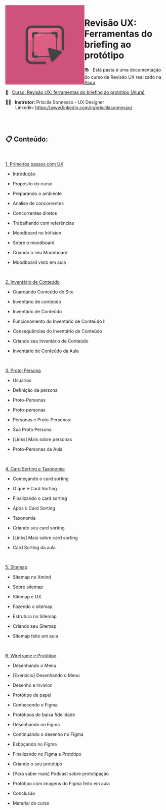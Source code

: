 <img src="images/header.jpg" align="left" width="250">

# Revisão UX: Ferramentas do briefing ao protótipo

📚 &nbsp; Está pasta é uma documentação do curso de Revisão UX realizado na [Alura](https://www.alura.com.br) 

🔗 &nbsp; [Curso: Revisão UX: ferramentas do briefing ao protótipo (Alura)](https://www.alura.com.br/conteudo/ux-do-briefing-ao-prototipo) 

👨‍🏫  &nbsp; **Instrutor:** Priscila Sonnesso - UX Designer <br> &nbsp;&nbsp;&nbsp;&nbsp;&nbsp;  &nbsp; Linkedin: https://www.linkedin.com/in/priscilasonnesso/

<br><br>

## 📋 Conteúdo: 

<br>

[1. Primeiros passos com UX](https://github.com/RobsonVinicius/UX-Design/blob/main/Revis%C3%A3o%20UX%20-%20Ferramentas%20do%20briefing%20ao%20prot%C3%B3tipo/1.%20Primeiros%20Passos%20com%20UX.md)

  + Introdução

  + Propósito do curso
  + Preparando o ambiente  
  + Análise de concorrentes
  + Concorrentes diretos
  + Trabalhando com referências
  + Moodboard no InVision
  + Sobre o moodboard
  + Criando o seu Moodboard
  + Moodboard visto em aula

<br>

[2. Inventário de Conteúdo](https://github.com/RobsonVinicius/UX-Design/blob/main/Revis%C3%A3o%20UX%20-%20Ferramentas%20do%20briefing%20ao%20prot%C3%B3tipo/2.%20Invent%C3%A1rio%20de%20Conte%C3%BAdo.md)
    
  + Guardando Conteúdo do Site 

  + Inventário de conteúdo
  + Inventário de Conteúdo
  + Funcionamento do Inventário de Conteúdo II
  + Consequências do Inventário de Conteúdo
  + Criando seu Inventário de Conteúdo
  + Inventário de Conteúdo da Aula

<br>

[3. Proto-Persona](https://github.com/RobsonVinicius/UX-Design/blob/main/Revis%C3%A3o%20UX%20-%20Ferramentas%20do%20briefing%20ao%20prot%C3%B3tipo/3.%20Proto-Persona.md)
  
  + Usuários

  + Definição de persona
  + Proto-Personas
  + Proto-personas
  + Personas e Proto-Personas:
  + Sua Proto Persona
  + [Links] Mais sobre personas
  + Proto-Personas da Aula

<br>

[4. Card Sorting e Taxonomia](https://github.com/RobsonVinicius/UX-Design/blob/main/Revis%C3%A3o%20UX%20-%20Ferramentas%20do%20briefing%20ao%20prot%C3%B3tipo/4.%20Card%20Sorting%20e%20Taxonomia.md)
    
  + Começando o card sorting

  + O que é Card Sorting
  + Finalizando o card sorting
  + Após o Card Sorting
  + Taxonomia
  + Criando seu card sorting
  + [Links] Mais sobre card sorting
  + Card Sorting da aula

<br>

[5. Sitemap](https://github.com/RobsonVinicius/UX-Design/blob/main/Revis%C3%A3o%20UX%20-%20Ferramentas%20do%20briefing%20ao%20prot%C3%B3tipo/5.%20Sitemap.md)

  + Sitemap no Xmind

  + Sobre sitemap
  + Sitemap e UX
  + Fazendo o sitemap
  + Estrutura no Sitemap
  + Criando seu Sitemap
  + Sitemap feito em aula
 
<br>
   
[6. Wireframe e Protótipo](https://github.com/RobsonVinicius/UX-Design/blob/main/Revis%C3%A3o%20UX%20-%20Ferramentas%20do%20briefing%20ao%20prot%C3%B3tipo/6.%20Wireframe%20e%20Prot%C3%B3tipo.md)

  + Desenhando o Menu

  + [Exercício] Desenhando o Menu
  + Desenho e Invision
  + Protótipo de papel
  + Conhecendo o Figma
  + Protótipos de baixa fidelidade
  + Desenhando no Figma
  + Continuando o desenho no Figma
  + Esboçando no Figma
  + Finalizando no Figma e Protótipo
  + Criando o seu protótipo
  + [Para saber mais] Podcast sobre prototipação
  + Protótipo com imagens do Figma feito em aula
  + Conclusão
  + Material do curso
